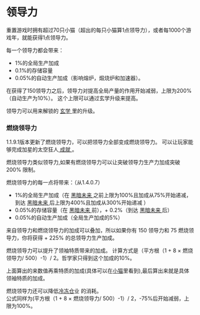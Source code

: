 # 领导力

<p>
          重置游戏时拥有超过70只小猫（超出的每只小猫算1点领导力），或者每1000个游戏年，就能获得1点领导力。
    </p>
    <p>
          每一个领导力都会带来：
    </p>
    <ul>
      <li>
            1%的全局生产加成
      </li>
      <li>
            0.1%的存储容量
      </li>
      <li>
            0.05%的自动生产加成（影响熔炉，煅烧炉和加速器）。
      </li>
    </ul>
    <p>
          在获得了150领导力之后，领导力对提高全局产量的作用开始减弱，上限为200%（自动生产为10%）。
          这个上限可以通过玄学升级来提高。
    </p>
    <p>
          领导力可以用来解锁的
      <a href="?file=001-猫咪百科/03-科学/02-玄学">
            玄学
      </a>
          里的升级。
    </p>

### 燃烧领导力
<p>
          1.1.9.1版本更新了燃烧领导力，可以把领导力全部变成燃烧领导力。
          可以让玩家能够完成加星的太空狂人<a href="?file=001-猫咪百科/09-成就">
            成就
      </a>。
    </p>
    <p>
          燃烧领导力类似领导力,如果有燃烧领导力可以让突破领导力生产力加成突破 200% 限制。
    </p>
    <p>
          燃烧领导力的每一点将带来：（从1.4.0.7）
    </p>
    <ul>
      <li>
            1%的全局生产加成（在
        <a href="?file=005-名词解释/02-黑暗未来">
              黑暗未来
        </a>
            之前上限为100%且加成从75%开始递减，到达
        <a href="?file=005-名词解释/02-黑暗未来">
              黑暗未来
        </a>
            后上限为400%且加成从300%开始递减
            ）
      </li>
      <li>
            0.05%的存储容量（在
        <a href="?file=005-名词解释/02-黑暗未来">
              黑暗未来
        </a>
            前），+ 0.2%（到达
	<a href="?file=005-名词解释/02-黑暗未来">
              黑暗未来
        </a>
	后）
      </li>
      <li>
            0.05%的自动生产加成（全局生产加成的5%）
      </li>
    </ul>
    <p>
          来自领导力和燃烧领导力的加成可以叠加，所以如果你有 150 领导力和 75 燃烧领导力，你将获得 + 225% 的总领导力生产加成。
    </p>
    <p>
          燃烧领导力可以提升了领袖特质带来的加成。
          计算方式是（平方根（1 + 8 × 燃烧领导力/ 500）-1）/ 2。哲学家只得到这个加成的10%。
    </p>
    <p>
	  上面算出的来数值再乘特质的加成(具体可以在<a href="?file=003-资源大全/18-小猫">小猫</a>里看到),最后算出来就是具体领袖特质的加成。
    </p>
        <p>
          燃烧领导力还可以降低<a href="?file=001-猫咪百科/08-时间#冷冻仓">冷冻仓</a>业 的消耗。<br>
          公式同样为(平方根（1 + 8 × 燃烧领导力/ 500）-1）/ 2，-75%后开始减弱，上限为100%。
    </p>
